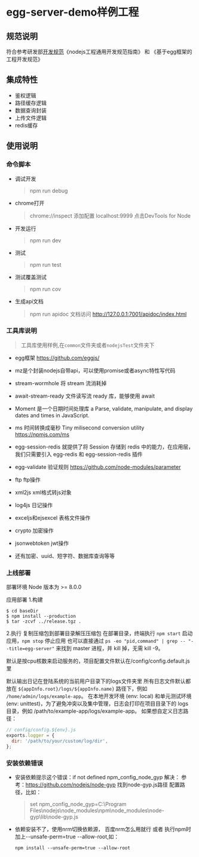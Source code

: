 # egg-server-demo样例工程

## 规范说明
符合参考研发部[开发规范](http://gitlab.uniin.cn/spec/dev/tree/nodejs/nodejs)《nodejs工程通用开发规范指南》 和 《基于egg框架的工程开发规范》
## 集成特性
- 鉴权逻辑
- 路径缓存逻辑
- 数据查询封装
- 上传文件逻辑
- redis缓存

## 使用说明
### 命令脚本
- 调试开发
  > npm run debug

- chrome打开
  > chrome://inspect
  添加配置
  localhost:9999
  点击DevTools for Node

- 开发运行
  > npm run dev

- 测试
  > npm run test

- 测试覆盖测试
  > npm run cov

- 生成api文档
  > npm run apidoc
  文档访问
  http://127.0.0.1:7001/apidoc/index.html


### 工具库说明
  > 工具库使用样例,在`common`文件夹或者`nodejsTest`文件夹下

- egg框架
  https://github.com/eggjs/

- mz是个封装nodejs自带api，可以使用promise或者async特性写代码
- stream-wormhole	将 stream 流消耗掉
- await-stream-ready	文件读写流 ready 库，能够使用 await
- Moment 是一个日期时间处理库 a Parse, validate, manipulate, and display dates and times in JavaScript.
- ms 时间转换成毫秒 Tiny milisecond conversion utility https://npmjs.com/ms
- egg-session-redis 就提供了将 Session 存储到 redis 中的能力，在应用层，我们只需要引入 egg-redis 和 egg-session-redis 插件
- egg-validate 验证规则 https://github.com/node-modules/parameter
- ftp ftp操作
- xml2js xml格式转js对象
- log4js 日记操作
- exceljs和ejsexcel 表格文件操作
- crypto 加密操作
- jsonwebtoken jwt操作
- 还有加密、uuid、短字符、数据库查询等等
### 上线部署
部署环境
Node 版本为 >= 8.0.0

应用部署
1.构建
```shell
$ cd baseDir
$ npm install --production
$ tar -zcvf ../release.tgz .
```
2.执行
复制压缩包到部署目录解压压缩包
在部署目录，终端执行 `npm start` 启动应用，`npm stop` 停止应用
也可以直接通过 `ps -eo "pid,command" | grep -- "--title=egg-server"` 来找到 master 进程，并 kill 掉，无需 kill -9。

默认是按cpu核数来启动服务的，项目配置文件默认在/config/config.default.js里

默认输出日记在登陆系统的当前用户目录下的logs文件夹里
所有日志文件默认都放在 `${appInfo.root}/logs/${appInfo.name}` 路径下，例如 `/home/admin/logs/example-app`。
在本地开发环境 (env: local) 和单元测试环境 (env: unittest)，为了避免冲突以及集中管理，日志会打印在项目目录下的 logs 目录，例如 /path/to/example-app/logs/example-app。
如果想自定义日志路径：
```js
// config/config.${env}.js
exports.logger = {
  dir: '/path/to/your/custom/log/dir',
};
```
### 安装依赖错误
- 安装依赖提示这个错误：if not defined npm_config_node_gyp
解决：
参考：https://github.com/nodejs/node-gyp
找到node-gyp.js路径
配置路径，比如：
  > set npm_config_node_gyp=C:\Program Files\nodejs\node_modules\npm\node_modules\node-gyp\lib\node-gyp.js

- 依赖安装不了，使用nrm切换依赖源，
  百度nrm怎么用就行
  或者
  执行npm时加上--unsafe-perm=true --allow-root,如：
  ```shell
  npm install --unsafe-perm=true --allow-root
  ```
